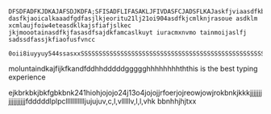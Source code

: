 	DFSDFADFKJDKAJAFSDJKDFA;SFISADFLIFASAKLJFIVDASFCJADSFLKAJaskfjviaasdfkbvnuygjfasdfasfkljuioeas2 dasfkjaoicalkaaadfgdfasjlkjeoritu21lj21oi904asdfkjcmlknjrasoue asdklm xcmlaujfoiw4eteasdklkajsfiafjslkec jkjmoootainasdfkjfasasdfsajdkfamcaslkuyt iuracmxnvmo tainmoijaslfj sadssdfassjkfiaofusfvncc

	0oii8iuyyuy544ssasxxSSSSSSSSSSSSSSSSSSSSSSSSSSSSSSSSSSSSSSSSSSSSSSSSSSSSSSSSSSSSSSSSSSSSSSSShjkjkjkhjkghyuitkjithhfikuhed2iuq4fgh2weyv

moluntaindkajfijkfkandfddhhdddddggggghhhhhhhhththis is the best typing experience


ejkbrkbkjbkfgbkbnk241hiohjojojo24j13o4jojojjrfoerjojreowjowjrokbnkjkkkjjjjjjjjjjjjjjjjjfdddddlplpcllllllllllljujujuv,c,l,vlllllv,l,l,vhk    bbnhhjhjtxx